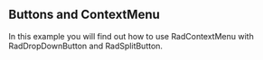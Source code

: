 ## Buttons and ContextMenu
In this example you will find out how to use RadContextMenu with RadDropDownButton and RadSplitButton.

[//]: <keywords: RadDropDownButton, RadSplitButton, EventToCommandBehavior>